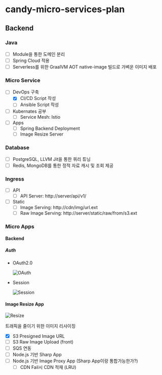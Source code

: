 # candy-micro-services-plan

## Backend

### Java

 - [ ] Module을 통한 도메인 분리
 - [ ] Spring Cloud 적용
 - [ ] Serverless를 위한 GraalVM AOT native-image 빌드로 가벼운 이미지 배포

### Micro Service

 - [ ] DevOps 구축
   - [x] CI/CD Script 작성
   - [ ] Ansible Script 작성
   
 - [ ] Kubernates 공부
   - [ ] Service Mesh: Istio
   
 - [ ] Apps
   - [ ] Spring Backend Deployment
   - [ ] Image Resize Server

### Database

 - [ ] PostgreSQL, LLVM Jit을 통한 쿼리 튜닝
 - [ ] Redis, MongoDB를 통한 정적 자료 캐시 및 조회 제공
 
### Ingress

 - [ ] API
   - [ ] API Server: http://server/api/v1/
 - [ ] Static
   - [ ] Image Serving: http://cdn/img/url.ext
   - [ ] Raw Image Serving: http://server/static/raw/from/s3.ext
 
### Micro Apps

#### Backend

##### Auth

- OAuth2.0
  
  ![OAuth](https://user-images.githubusercontent.com/9719650/177559376-fd42d28f-fea8-434d-ad91-3cb0019fe7e1.jpg)

- Session

  ![Session](https://user-images.githubusercontent.com/9719650/177559067-63c704a6-502b-4047-a32d-db8f56b50a0b.jpg)



#### Image Resize App

![Resize](https://user-images.githubusercontent.com/9719650/177554309-a15826a2-cfe1-40f8-bf1c-97ed5605c1d4.jpg)

트래픽을 줄이기 위한 이미지 리사이징

 - [x] S3 Presigned Image URL
 - [ ] S3 Raw Image Upload (front)
 - [ ] SQS 연동
 - [ ] Node.js 기반 Sharp App
 - [ ] Node.js 기반 Image Proxy App (Sharp App이랑 통합가능한가?)
   - [ ] CDN Fail시 CDN 적재 (LRU)
